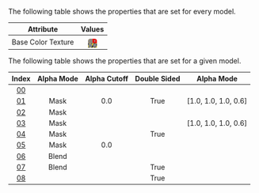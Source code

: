 The following table shows the properties that are set for every model.  

Attribute | **Values**
:---: | :---:
Base Color Texture | <img src="./lambert2_baseColor.png" height="18" align="middle">
 
The following table shows the properties that are set for a given model.  

Index | Alpha Mode | Alpha Cutoff | Double Sided | Alpha Mode
:---: | :---: | :---: | :---: | :---:
[00](./Material_Alpha_0.gltf) |   |   |   |  
[01](./Material_Alpha_1.gltf) | Mask | 0.0 | True | [1.0, 1.0, 1.0, 0.6]
[02](./Material_Alpha_2.gltf) | Mask |   |   |  
[03](./Material_Alpha_3.gltf) | Mask |   |   | [1.0, 1.0, 1.0, 0.6]
[04](./Material_Alpha_4.gltf) | Mask |   | True |  
[05](./Material_Alpha_5.gltf) | Mask | 0.0 |   |  
[06](./Material_Alpha_6.gltf) | Blend |   |   |  
[07](./Material_Alpha_7.gltf) | Blend |   | True |  
[08](./Material_Alpha_8.gltf) |   |   | True |  
